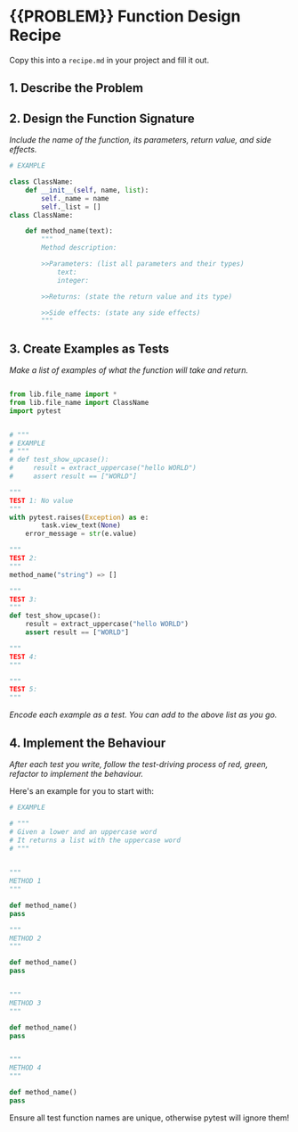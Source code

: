 # {{PROBLEM}} Function Design Recipe

Copy this into a `recipe.md` in your project and fill it out.

## 1. Describe the Problem



## 2. Design the Function Signature

_Include the name of the function, its parameters, return value, and side effects._

```python
# EXAMPLE

class ClassName:
    def __init__(self, name, list):
        self._name = name
        self._list = []
class ClassName:

    def method_name(text):
        """
        Method description:

        >>Parameters: (list all parameters and their types)
            text: 
            integer: 

        >>Returns: (state the return value and its type)

        >>Side effects: (state any side effects)
        """

```

## 3. Create Examples as Tests

_Make a list of examples of what the function will take and return._

```python

from lib.file_name import *
from lib.file_name import ClassName
import pytest 


# """
# EXAMPLE 
# """
# def test_show_upcase():
#     result = extract_uppercase("hello WORLD")
#     assert result == ["WORLD"]

"""
TEST 1: No value 
"""
with pytest.raises(Exception) as e:
        task.view_text(None) 
    error_message = str(e.value)

"""
TEST 2: 
"""
method_name("string") => []

"""
TEST 3: 
"""
def test_show_upcase():
    result = extract_uppercase("hello WORLD")
    assert result == ["WORLD"]

"""
TEST 4: 
"""

"""
TEST 5: 
"""

```

_Encode each example as a test. You can add to the above list as you go._

## 4. Implement the Behaviour

_After each test you write, follow the test-driving process of red, green, refactor to implement the behaviour._

Here's an example for you to start with:

```python
# EXAMPLE

# """
# Given a lower and an uppercase word
# It returns a list with the uppercase word
# """
    

"""
METHOD 1
"""

def method_name()
pass 

"""
METHOD 2
"""

def method_name()
pass 


"""
METHOD 3
"""

def method_name()
pass 


"""
METHOD 4
"""

def method_name()
pass 
```

Ensure all test function names are unique, otherwise pytest will ignore them!